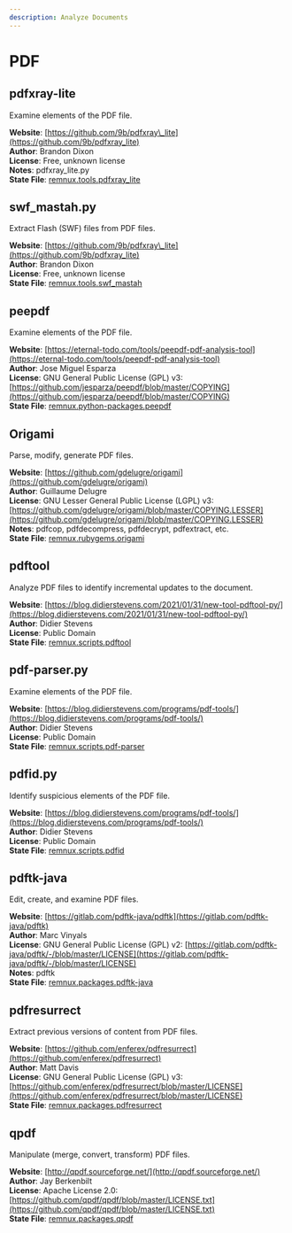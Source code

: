 ```yaml
---
description: Analyze Documents
---
```


# PDF

## pdfxray-lite

Examine elements of the PDF file.

**Website**: [https://github.com/9b/pdfxray\_lite](https://github.com/9b/pdfxray_lite)  
**Author**: Brandon Dixon  
**License**: Free, unknown license  
**Notes**: pdfxray\_lite.py  
**State File**: [remnux.tools.pdfxray\_lite](https://github.com/REMnux/salt-states/blob/master/remnux/tools/pdfxray_lite.sls)

## swf\_mastah.py

Extract Flash \(SWF\) files from PDF files.

**Website**: [https://github.com/9b/pdfxray\_lite](https://github.com/9b/pdfxray_lite)  
**Author**: Brandon Dixon  
**License**: Free, unknown license  
**State File**: [remnux.tools.swf\_mastah](https://github.com/REMnux/salt-states/blob/master/remnux/tools/swf_mastah.sls)

## peepdf

Examine elements of the PDF file.

**Website**: [https://eternal-todo.com/tools/peepdf-pdf-analysis-tool](https://eternal-todo.com/tools/peepdf-pdf-analysis-tool)  
**Author**: Jose Miguel Esparza  
**License**: GNU General Public License \(GPL\) v3: [https://github.com/jesparza/peepdf/blob/master/COPYING](https://github.com/jesparza/peepdf/blob/master/COPYING)  
**State File**: [remnux.python-packages.peepdf](https://github.com/REMnux/salt-states/blob/master/remnux/python-packages/peepdf.sls)

## Origami

Parse, modify, generate PDF files.

**Website**: [https://github.com/gdelugre/origami](https://github.com/gdelugre/origami)  
**Author**: Guillaume Delugre  
**License**: GNU Lesser General Public License \(LGPL\) v3: [https://github.com/gdelugre/origami/blob/master/COPYING.LESSER](https://github.com/gdelugre/origami/blob/master/COPYING.LESSER)  
**Notes**: pdfcop, pdfdecompress, pdfdecrypt, pdfextract, etc.  
**State File**: [remnux.rubygems.origami](https://github.com/REMnux/salt-states/blob/master/remnux/rubygems/origami.sls)

## pdftool

Analyze PDF files to identify incremental updates to the document.

**Website**: [https://blog.didierstevens.com/2021/01/31/new-tool-pdftool-py/](https://blog.didierstevens.com/2021/01/31/new-tool-pdftool-py/)  
**Author**: Didier Stevens  
**License**: Public Domain  
**State File**: [remnux.scripts.pdftool](https://github.com/REMnux/salt-states/blob/master/remnux/scripts/pdftool.sls)

## pdf-parser.py

Examine elements of the PDF file.

**Website**: [https://blog.didierstevens.com/programs/pdf-tools/](https://blog.didierstevens.com/programs/pdf-tools/)  
**Author**: Didier Stevens  
**License**: Public Domain  
**State File**: [remnux.scripts.pdf-parser](https://github.com/REMnux/salt-states/blob/master/remnux/scripts/pdf-parser.sls)

## pdfid.py

Identify suspicious elements of the PDF file.

**Website**: [https://blog.didierstevens.com/programs/pdf-tools/](https://blog.didierstevens.com/programs/pdf-tools/)  
**Author**: Didier Stevens  
**License**: Public Domain  
**State File**: [remnux.scripts.pdfid](https://github.com/REMnux/salt-states/blob/master/remnux/scripts/pdfid.sls)

## pdftk-java

Edit, create, and examine PDF files.

**Website**: [https://gitlab.com/pdftk-java/pdftk](https://gitlab.com/pdftk-java/pdftk)  
**Author**: Marc Vinyals  
**License**: GNU General Public License \(GPL\) v2: [https://gitlab.com/pdftk-java/pdftk/-/blob/master/LICENSE](https://gitlab.com/pdftk-java/pdftk/-/blob/master/LICENSE)  
**Notes**: pdftk  
**State File**: [remnux.packages.pdftk-java](https://github.com/REMnux/salt-states/blob/master/remnux/packages/pdftk-java.sls)

## pdfresurrect

Extract previous versions of content from PDF files.

**Website**: [https://github.com/enferex/pdfresurrect](https://github.com/enferex/pdfresurrect)  
**Author**: Matt Davis  
**License**: GNU General Public License \(GPL\) v3: [https://github.com/enferex/pdfresurrect/blob/master/LICENSE](https://github.com/enferex/pdfresurrect/blob/master/LICENSE)  
**State File**: [remnux.packages.pdfresurrect](https://github.com/REMnux/salt-states/blob/master/remnux/packages/pdfresurrect.sls)

## qpdf

Manipulate \(merge, convert, transform\) PDF files.

**Website**: [http://qpdf.sourceforge.net/](http://qpdf.sourceforge.net/)  
**Author**: Jay Berkenbilt  
**License**: Apache License 2.0: [https://github.com/qpdf/qpdf/blob/master/LICENSE.txt](https://github.com/qpdf/qpdf/blob/master/LICENSE.txt)  
**State File**: [remnux.packages.qpdf](https://github.com/REMnux/salt-states/blob/master/remnux/packages/qpdf.sls)

